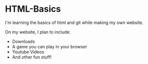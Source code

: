 # HTML-Basics
I'm learning the basics of html and git while making my own website.

On my website, I plan to include:
* Downloads
* A game you can play in your browser
* Youtube Videos
* And other fun stuff!
